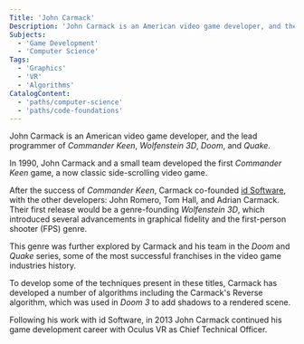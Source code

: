 ```yaml
---
Title: 'John Carmack'
Description: 'John Carmack is an American video game developer, and the lead programmer of Commander Keen, Wolfenstein 3D, Doom, and Quake. In 1990, John Carmack and a small team developed the first Commander Keen game, a now classic side-scrolling video game. After the success of Commander Keen, Carmack co-founded id Software, with the other developers: John Romero, Tom Hall, and Adrian Carmack. Their first release would be a genre-founding Wolfenstein 3D, which introduced several advancements in graphical fidelity and the first-person shooter (FPS) genre. This genre was further explored by Carmack and his team in the Doom and Quake series, some of the most successful franchises in the video game industries history. To develop some of the techniques present in these titles, Carmack has developed a number of algorithms including the Carmacks Reverse algorithm, which was used in Doom 3 to add shadows to a rendered scene. Following his work with id Software, in 2013 John Carmack continued his game development career with Oculus VR as Chief Technical Officer.'
Subjects:
  - 'Game Development'
  - 'Computer Science'
Tags:
  - 'Graphics'
  - 'VR'
  - 'Algorithms'
CatalogContent:
  - 'paths/computer-science'
  - 'paths/code-foundations'
---
```


John Carmack is an American video game developer, and the lead programmer of _Commander Keen_, _Wolfenstein 3D_, _Doom_, and _Quake_.

In 1990, John Carmack and a small team developed the first _Commander Keen_ game, a now classic side-scrolling video game.

After the success of _Commander Keen_, Carmack co-founded [id Software](https://www.idsoftware.com), with the other developers: John Romero, Tom Hall, and Adrian Carmack. Their first release would be a genre-founding _Wolfenstein 3D_, which introduced several advancements in graphical fidelity and the first-person shooter (FPS) genre.

This genre was further explored by Carmack and his team in the _Doom_ and _Quake_ series, some of the most successful franchises in the video game industries history.

To develop some of the techniques present in these titles, Carmack has developed a number of algorithms including the Carmack's Reverse algorithm, which was used in _Doom 3_ to add shadows to a rendered scene.

Following his work with id Software, in 2013 John Carmack continued his game development career with Oculus VR as Chief Technical Officer.
